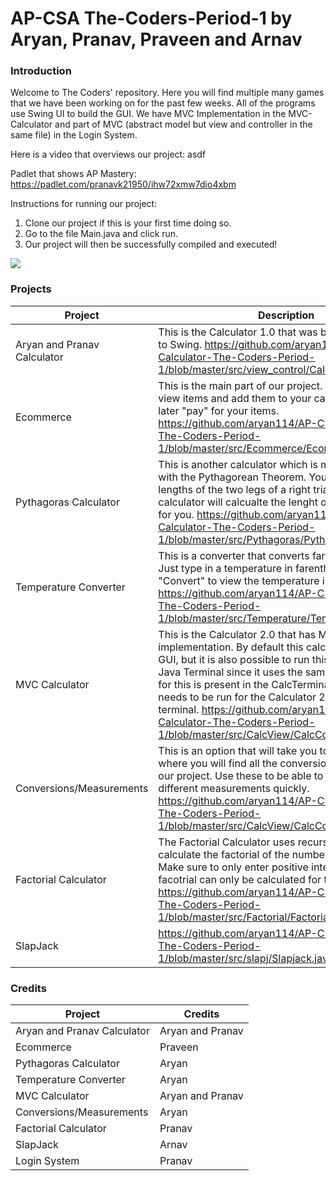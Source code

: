 # AP-CSA The-Coders-Period-1 by Aryan, Pranav, Praveen and Arnav

### Introduction
Welcome to The Coders' repository. Here you will find multiple many games that we have been working on for the past few weeks. All of the programs use Swing UI to build the GUI. We have MVC Implementation in the MVC-Calculator and part of MVC (abstract model but view and controller in the same file) in the Login System.

Here is a video that overviews our project: asdf

Padlet that shows AP Mastery: https://padlet.com/pranavk21950/ihw72xmw7dio4xbm

Instructions for running our project:
1) Clone our project if this is your first time doing so.
2) Go to the file Main.java and click run.
3) Our project will then be successfully compiled and executed!

![](https://github.com/aryan114/AP-CSA-Calculator-The-Coders-Period-1/blob/78df13b4a85151b517b2abb26f51b5e74c1b93d0/src/Pictures/MVC.JPG)
 

### Projects

| Project | Description |
| --- | --- |
| Aryan and Pranav Calculator | This is the Calculator 1.0 that was built to get us used to Swing. https://github.com/aryan114/AP-CSA-Calculator-The-Coders-Period-1/blob/master/src/view_control/CalculatorUI.java#L17|
| Ecommerce | This is the main part of our project. Here, you can view items and add them to your cart, where you can later "pay" for your items. https://github.com/aryan114/AP-CSA-Calculator-The-Coders-Period-1/blob/master/src/Ecommerce/Ecommerce.java#L10 |
| Pythagoras Calculator | This is another calculator which is meant to help you with the Pythagorean Theorem. You can plug in the lengths of the two legs of a right triangle and this calculator will calcualte the lenght of the hypotenuse for you. https://github.com/aryan114/AP-CSA-Calculator-The-Coders-Period-1/blob/master/src/Pythagoras/Pythagoras.java#L12 |
| Temperature Converter | This is a converter that converts farentheit to celsius. Just type in a temperature in farentheit and click "Convert" to view the temperature in celsius. https://github.com/aryan114/AP-CSA-Calculator-The-Coders-Period-1/blob/master/src/Temperature/Temperature.java#L9 |
| MVC Calculator | This is the Calculator 2.0 that has MVC implementation. By default this calcualtor runs using a GUI, but it is also possible to run this calculator on the Java Terminal since it uses the same model. The code for this is present in the CalcTerminal file. This file needs to be run for the Calculator 2.0 to run in the terminal. https://github.com/aryan114/AP-CSA-Calculator-The-Coders-Period-1/blob/master/src/CalcView/CalcControl.java#L7 |
| Conversions/Measurements | This is an option that will take you to another JFrame where you will find all the conversion calculators in our project. Use these to be able to convert between different measurements quickly. https://github.com/aryan114/AP-CSA-Calculator-The-Coders-Period-1/blob/master/src/CalcView/CalcControl.java#L7 |
| Factorial Calculator | The Factorial Calculator uses recursion in order to calculate the factorial of the number that you enter. Make sure to only enter positive integers since a facotrial can only be calculated for those numbers! https://github.com/aryan114/AP-CSA-Calculator-The-Coders-Period-1/blob/master/src/Factorial/Factorial.java#L9 |
| SlapJack | https://github.com/aryan114/AP-CSA-Calculator-The-Coders-Period-1/blob/master/src/slapj/Slapjack.java#L9 |


### Credits

| Project | Credits |
| --- | --- |
| Aryan and Pranav Calculator | Aryan and Pranav |
| Ecommerce | Praveen |
| Pythagoras Calculator | Aryan |
| Temperature Converter | Aryan |
| MVC Calculator | Aryan and Pranav |
| Conversions/Measurements | Aryan |
| Factorial Calculator | Pranav |
| SlapJack | Arnav |
| Login System | Pranav |





